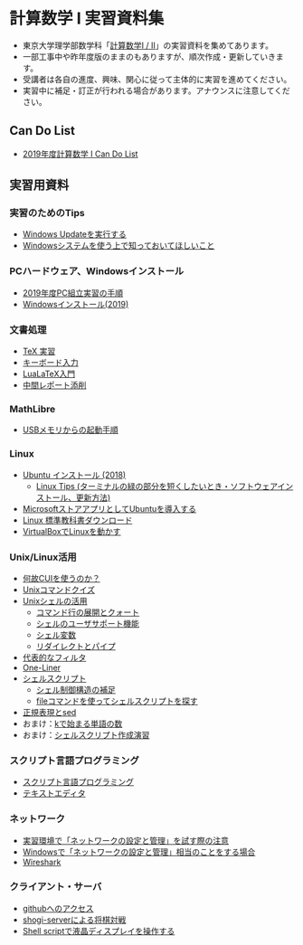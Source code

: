 # 計算数学 I 実習資料集
- 東京大学理学部数学科「[計算数学I / II](https://sites.google.com/g.ecc.u-tokyo.ac.jp/kspage)」の実習資料を集めてあります。
- 一部工事中や昨年度版のままのもありますが、順次作成・更新していきます。
- 受講者は各自の進度、興味、関心に従って主体的に実習を進めてください。
- 実習中に補足・訂正が行われる場合があります。アナウンスに注意してください。

## Can Do List
* [2019年度計算数学 I Can Do List](contents/candolist.md)

## 実習用資料
### 実習のためのTips
- [Windows Updateを実行する](contents/windowsupdate.md)
- [Windowsシステムを使う上で知っておいてほしいこと](contents/usewindows.md)

### PCハードウェア、Windowsインストール

- [2019年度PC組立実習の手順](https://github.com/ma-tsuchiya/KS_pcdev)
- [Windowsインストール(2019)](contents/windowsinstall.md)

### 文書処理
- [TeX 実習](contents/tex/tex_practice.md)
- [キーボード入力](contents/tex/keyboard_practice.md)
- [LuaLaTeX入門](contents/tex/lualatex.md)
- [中間レポート添削](contents/tex/tensaku_2018.md)

### MathLibre
- [USBメモリからの起動手順](https://docs.google.com/presentation/d/1Hlz_6NpWCqOpGR78u4KOTNPCoO-N1DJ0vZxbEUCG8zc/edit?usp=sharing)

### Linux
- [Ubuntu インストール (2018)](contents/linux/install.md)
  - [Linux Tips (ターミナルの緑の部分を短くしたいとき・ソフトウェアインストール、更新方法)](contents/linux/linuxtips.md)
- [MicrosoftストアアプリとしてUbuntuを導入する](contents/linux/store.md)
- [Linux 標準教科書ダウンロード](contents/linux/linuxtexts.md)
- [VirtualBoxでLinuxを動かす](contents/linux/vb.md)

### Unix/Linux活用
- [何故CUIを使うのか？](contents/linux/why_CUI.md)
- [Unixコマンドクイズ](contents/linux/quiz.md)
- [Unixシェルの活用](contents/linux/shell.md)
  - [コマンド行の展開とクォート](contents/linux/cmdline.md)
  - [シェルのユーザサポート機能](contents/linux/usersupport.md)
  - [シェル変数](contents/linux/shellvar.md)
  - [リダイレクトとパイプ](contents/linux/pipe.md)
- [代表的なフィルタ](contents/linux/filters.md)
- [One-Liner](contents/linux/one-liner.md)
- [シェルスクリプト](contents/linux/shellscript.md)
  - [シェル制御構造の補足](contents/linux/control.md)
  - [fileコマンドを使ってシェルスクリプトを探す](contents/linux/count.md)
- [正規表現とsed](contents/linux/regexp.md)
- おまけ：[kで始まる単語の数](contents/linux/kwords.md)
- おまけ：[シェルスクリプト作成演習](https://github.com/shingoichii/shellscriptpractice)

### スクリプト言語プログラミング
- [スクリプト言語プログラミング](contents/script/top.md)
- [テキストエディタ](contents/script/editor.md)

### ネットワーク
- [実習環境で「ネットワークの設定と管理」を試す際の注意](contents/network/network.md)
- [Windowsで「ネットワークの設定と管理」相当のことをする場合](contents/network/windows.md)
- [Wireshark](contents/network/wireshark.md)

### クライアント・サーバ
- [githubへのアクセス](contents/network/github.md)
- [shogi-serverによる将棋対戦](contents/network/shogi.md)
- [Shell scriptで液晶ディスプレイを操作する](https://github.com/utmsks/lcdshell)
